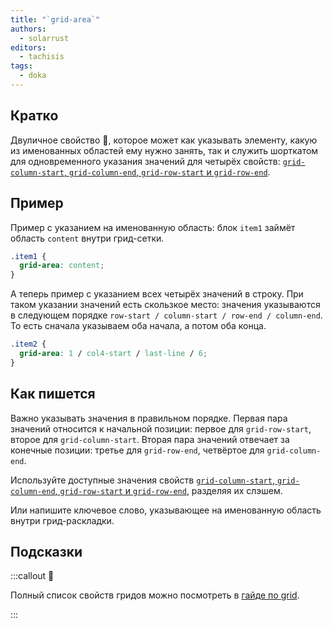 ```yaml
---
title: "`grid-area`"
authors:
  - solarrust
editors:
  - tachisis
tags:
  - doka
---
```


## Кратко

Двуличное свойство 🧐, которое может как указывать элементу, какую из именованных областей ему нужно занять, так и служить шорткатом для одновременного указания значений для четырёх свойств: [`grid-column-start`, `grid-column-end`, `grid-row-start` и `grid-row-end`](/css/grid-start-end).

## Пример

Пример с указанием на именованную область: блок `item1` займёт область `content` внутри грид-сетки.

```css
.item1 {
  grid-area: content;
}
```

А теперь пример с указанием всех четырёх значений в строку. При таком указании значений есть скользкое место: значения указываются в следующем порядке `row-start / column-start / row-end / column-end`. То есть сначала указываем оба начала, а потом оба конца.

```css
.item2 {
  grid-area: 1 / col4-start / last-line / 6;
}
```

## Как пишется

Важно указывать значения в правильном порядке. Первая пара значений относится к начальной позиции: первое для `grid-row-start`, второе для `grid-column-start`. Вторая пара значений отвечает за конечные позиции: третье для `grid-row-end`, четвёртое для `grid-column-end`.

Используйте доступные значения свойств [`grid-column-start`, `grid-column-end`, `grid-row-start` и `grid-row-end`](/css/grid-start-end), разделяя их слэшем.

Или напишите ключевое слово, указывающее на именованную область внутри грид-раскладки.

## Подсказки

:::callout 📝

Полный список свойств гридов можно посмотреть в [гайде по grid](/css/grid-guide/).

:::
